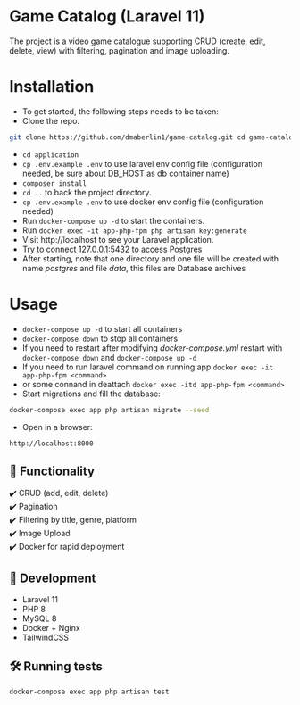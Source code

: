 # Game Catalog (Laravel 11)

The project is a video game catalogue supporting CRUD (create, edit, delete, view) with filtering, pagination and image uploading.



# Installation
+ To get started, the following steps needs to be taken:
+ Clone the repo. 
 ```bash
git clone https://github.com/dmaberlin1/game-catalog.git cd game-catalog
```
+ `cd application`
+ `cp .env.example .env` to use laravel env config file (configuration needed, be sure about DB_HOST as db container name)
+ `composer install`
+ `cd ..` to back the project directory.
+ `cp .env.example .env` to use docker env config file (configuration needed)
+ Run `docker-compose up -d` to start the containers.
+ Run `docker exec -it app-php-fpm php artisan key:generate`
+ Visit http://localhost to see your Laravel application.
+ Try to connect 127.0.0.1:5432 to access Postgres
+ After starting, note that one directory and one file will be created with name *postgres* and file *data*, this files are Database archives

# Usage
+ `docker-compose up -d` to start all containers
+ `docker-compose down` to stop all containers
+ If you need to restart after modifying *docker-compose.yml* restart with `docker-compose down` and `docker-compose up -d`
+ If you need to run laravel command on running app `docker exec -it app-php-fpm <command>`
+ or some connand in deattach `docker exec -itd app-php-fpm <command>`
+ Start migrations and fill the database:
```bash
docker-compose exec app php artisan migrate --seed
```
+ Open in a browser:
```bash
http://localhost:8000
``` 


## 📌 Functionality
✔️ CRUD (add, edit, delete)  
✔️ Pagination  
✔️ Filtering by title, genre, platform  
✔️ Image Upload  
✔️ Docker for rapid deployment

## 🚀 Development
- Laravel 11
- PHP 8
- MySQL 8
- Docker + Nginx
- TailwindCSS

## 🛠 Running tests
```bash
docker-compose exec app php artisan test
```
